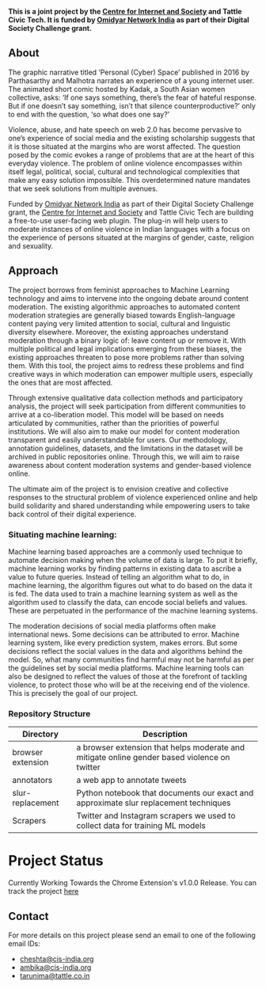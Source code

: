 **This is a joint project by the [Centre for Internet and Society](https://cis-india.org/) and Tattle Civic Tech. It is funded by [Omidyar Network India](https://www.omidyarnetwork.in/) as part of their Digital Society Challenge grant.**

## About

The graphic narrative titled ‘Personal (Cyber) Space’ published in 2016 by Parthasarthy and Malhotra narrates an experience of a young internet user. The animated short comic hosted by Kadak, a South Asian women collective, asks: ‘If one says something, there’s the fear of hateful response. But if one doesn’t say something, isn’t that silence counterproductive?’ only to end with the question, ‘so what does one say?’

Violence, abuse, and hate speech on web 2.0 has become pervasive to one’s experience of social media and the existing scholarship suggests that it is those situated at the margins who are worst affected. The question posed by the comic evokes a range of problems that are at the heart of this everyday violence. The problem of online violence encompasses within itself legal, political, social, cultural and technological complexities that make any easy solution impossible. This overdetermined nature mandates that we seek solutions from multiple avenues.

Funded by [Omidyar Network India](https://www.omidyarnetwork.in/) as part of their Digital Society Challenge grant, the [Centre for Internet and Society](https://cis-india.org/) and Tattle Civic Tech are building a free-to-use user-facing web plugin. The plug-in will help users to moderate instances of online violence in Indian languages with a focus on the experience of persons situated at the margins of gender, caste, religion and sexuality.

## Approach

The project borrows from feminist approaches to Machine Learning technology and aims to intervene into the ongoing debate around content moderation. The existing algorithmic approaches to automated content moderation strategies are generally biased towards English-language content paying very limited attention to social, cultural and linguistic diversity elsewhere. Moreover, the existing approaches understand moderation through a binary logic of: leave content up or remove it. With multiple political and legal implications emerging from these biases, the existing approaches threaten to pose more problems rather than solving them. With this tool, the project aims to redress these problems and find creative ways in which moderation can empower multiple users, especially the ones that are most affected.

Through extensive qualitative data collection methods and participatory analysis, the project will seek participation from different communities to arrive at a co-liberation model. This model will be based on needs articulated by communities, rather than the priorities of powerful institutions. We will also aim to make our model for content moderation transparent and easily understandable for users. Our methodology, annotation guidelines, datasets, and the limitations in the dataset will be archived in public repositories online. Through this, we will aim to raise awareness about content moderation systems and gender-based violence online.

The ultimate aim of the project is to envision creative and collective responses to the structural problem of violence experienced online and help build solidarity and shared understanding while empowering users to take back control of their digital experience.

### Situating machine learning:
Machine learning based approaches are a commonly used technique to automate decision making when the volume of data is large. To put it briefly, machine learning works by finding patterns in existing data to ascribe a value to future queries. Instead of telling an algorithm what to do, in machine learning, the algorithm figures out what to do based on the data it is fed. The data used to train a machine learning system as well as the algorithm used to classify the data, can encode social beliefs and values. These are perpetuated in the performance of the machine learning systems. 

The moderation decisions of social media platforms often make international news. Some decisions can be attributed to error. Machine learning system, like every prediction system, makes errors. But some decisions reflect the social values in the data and algorithms behind the model. So, what many communities find harmful may not be harmful as per the guidelines set by social media platforms. 
Machine learning tools can also be designed to reflect the values of those at the forefront of tackling violence, to protect those who will be at the receiving end of the violence. This is precisely the goal of our project. 

### Repository Structure

| Directory | Description |
| --- | --- |
| browser extension | a browser extension that helps moderate and mitigate online gender based violence on twitter |
| annotators | a web app to annotate tweets |
|slur-replacement| Python notebook that documents our exact and approximate slur replacement techniques |
| Scrapers | Twitter and Instagram scrapers we used to collect data for training ML models |

# Project Status
Currently Working Towards the Chrome Extension's v1.0.0 Release.
You can track the project [here](https://github.com/orgs/tattle-made/projects/16)

## Contact
For more details on this project please send an email to one of the following email IDs:
* cheshta@cis-india.org
* ambika@cis-india.org
* tarunima@tattle.co.in
